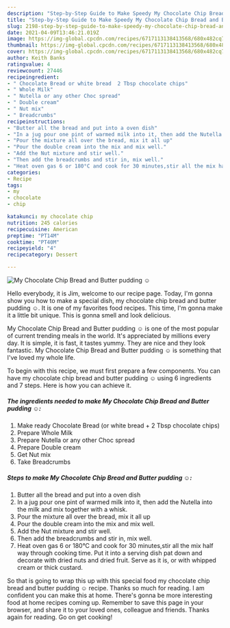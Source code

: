```yaml
---
description: "Step-by-Step Guide to Make Speedy My Chocolate Chip Bread and Butter pudding  ☺"
title: "Step-by-Step Guide to Make Speedy My Chocolate Chip Bread and Butter pudding  ☺"
slug: 2198-step-by-step-guide-to-make-speedy-my-chocolate-chip-bread-and-butter-pudding
date: 2021-04-09T13:46:21.019Z
image: https://img-global.cpcdn.com/recipes/6717113138413568/680x482cq70/my-chocolate-chip-bread-and-butter-pudding-recipe-main-photo.jpg
thumbnail: https://img-global.cpcdn.com/recipes/6717113138413568/680x482cq70/my-chocolate-chip-bread-and-butter-pudding-recipe-main-photo.jpg
cover: https://img-global.cpcdn.com/recipes/6717113138413568/680x482cq70/my-chocolate-chip-bread-and-butter-pudding-recipe-main-photo.jpg
author: Keith Banks
ratingvalue: 4
reviewcount: 27446
recipeingredient:
- " Chocolate Bread or white bread  2 Tbsp chocolate chips"
- " Whole Milk"
- " Nutella or any other Choc spread"
- " Double cream"
- " Nut mix"
- " Breadcrumbs"
recipeinstructions:
- "Butter all the bread and put into a oven dish"
- "In a jug pour one pint of warmed milk into it, then add the Nutella into the milk and mix together with a whisk."
- "Pour the mixture all over the bread, mix it all up"
- "Pour the double cream into the mix and mix well."
- "Add the Nut mixture and stir well."
- "Then add the breadcrumbs and stir in, mix well."
- "Heat oven gas 6 or 180°C and cook for 30 minutes,stir all the mix half way through cooking time. Put it into a serving dish pat down and decorate with dried nuts and dried fruit. Serve as it is, or with whipped cream or thick custard."
categories:
- Recipe
tags:
- my
- chocolate
- chip

katakunci: my chocolate chip 
nutrition: 245 calories
recipecuisine: American
preptime: "PT14M"
cooktime: "PT40M"
recipeyield: "4"
recipecategory: Dessert

---
```



![My Chocolate Chip Bread and Butter pudding  ☺](https://img-global.cpcdn.com/recipes/6717113138413568/680x482cq70/my-chocolate-chip-bread-and-butter-pudding-recipe-main-photo.jpg)

Hello everybody, it is Jim, welcome to our recipe page. Today, I'm gonna show you how to make a special dish, my chocolate chip bread and butter pudding  ☺. It is one of my favorites food recipes. This time, I'm gonna make it a little bit unique. This is gonna smell and look delicious.



My Chocolate Chip Bread and Butter pudding  ☺ is one of the most popular of current trending meals in the world. It's appreciated by millions every day. It is simple, it is fast, it tastes yummy. They are nice and they look fantastic. My Chocolate Chip Bread and Butter pudding  ☺ is something that I've loved my whole life.


To begin with this recipe, we must first prepare a few components. You can have my chocolate chip bread and butter pudding  ☺ using 6 ingredients and 7 steps. Here is how you can achieve it.

<!--inarticleads1-->

##### The ingredients needed to make My Chocolate Chip Bread and Butter pudding  ☺:

1. Make ready  Chocolate Bread (or white bread + 2 Tbsp chocolate chips)
1. Prepare  Whole Milk
1. Prepare  Nutella or any other Choc spread
1. Prepare  Double cream
1. Get  Nut mix
1. Take  Breadcrumbs




<!--inarticleads2-->

##### Steps to make My Chocolate Chip Bread and Butter pudding  ☺:

1. Butter all the bread and put into a oven dish
1. In a jug pour one pint of warmed milk into it, then add the Nutella into the milk and mix together with a whisk.
1. Pour the mixture all over the bread, mix it all up
1. Pour the double cream into the mix and mix well.
1. Add the Nut mixture and stir well.
1. Then add the breadcrumbs and stir in, mix well.
1. Heat oven gas 6 or 180°C and cook for 30 minutes,stir all the mix half way through cooking time. Put it into a serving dish pat down and decorate with dried nuts and dried fruit. Serve as it is, or with whipped cream or thick custard.




So that is going to wrap this up with this special food my chocolate chip bread and butter pudding  ☺ recipe. Thanks so much for reading. I am confident you can make this at home. There's gonna be more interesting food at home recipes coming up. Remember to save this page in your browser, and share it to your loved ones, colleague and friends. Thanks again for reading. Go on get cooking!
